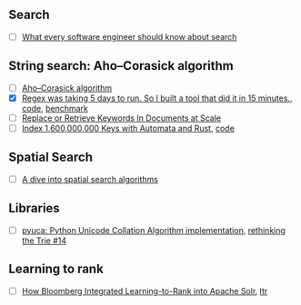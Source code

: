 ## Search
- [ ] [What every software engineer should know about search](https://tinyurl.com/y8y7xbmu)

## String search: Aho–Corasick algorithm
- [ ] [Aho–Corasick algorithm](https://en.wikipedia.org/wiki/Aho%E2%80%93Corasick_algorithm)
- [x] [Regex was taking 5 days to run. So I built a tool that did it in 15 minutes.](https://medium.freecodecamp.org/regex-was-taking-5-days-flashtext-does-it-in-15-minutes-55f04411025f), [code](https://github.com/vi3k6i5/flashtext#references), [benchmark](https://gist.github.com/vi3k6i5/dc3335ee46ab9f650b19885e8ade6c7a)  
- [ ] [Replace or Retrieve Keywords In Documents at Scale](https://arxiv.org/pdf/1711.00046.pdf)
- [ ] [Index 1,600,000,000 Keys with Automata and Rust](http://blog.burntsushi.net/transducers/), [code](https://github.com/BurntSushi/aho-corasick)

## Spatial Search
- [ ] [A dive into spatial search algorithms](https://blog.mapbox.com/a-dive-into-spatial-search-algorithms-ebd0c5e39d2a)

## Libraries

- [ ] [pyuca: Python Unicode Collation Algorithm implementation](https://github.com/jtauber/pyuca/issues/14), [rethinking the Trie #14](https://github.com/jtauber/pyuca)

## Learning to rank
- [ ] [How Bloomberg Integrated Learning-to-Rank into Apache Solr](https://www.techatbloomberg.com/blog/bloomberg-integrated-learning-rank-apache-solr/), [ltr](https://github.com/apache/lucene-solr/tree/master/solr/contrib/ltr)
